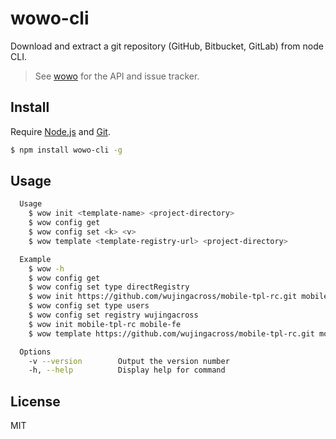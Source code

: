 # wowo-cli
Download and extract a git repository (GitHub, Bitbucket, GitLab) from node CLI.

> See [wowo](https://github.com/wujingacross/wowo-cli) for the API and issue tracker.

## Install

Require [Node.js](https://nodejs.org/en/) and [Git](https://git-scm.com/).

```bash
$ npm install wowo-cli -g
```


## Usage

```bash
  Usage
    $ wow init <template-name> <project-directory>
    $ wow config get
    $ wow config set <k> <v>
    $ wow template <template-registry-url> <project-directory>

  Example
    $ wow -h
    $ wow config get
    $ wow config set type directRegistry
    $ wow init https://github.com/wujingacross/mobile-tpl-rc.git mobile-fe
    $ wow config set type users
    $ wow config set registry wujingacross
    $ wow init mobile-tpl-rc mobile-fe
    $ wow template https://github.com/wujingacross/mobile-tpl-rc.git mobile-fe

  Options
    -v --version        Output the version number
    -h, --help          Display help for command
```


## License

MIT
